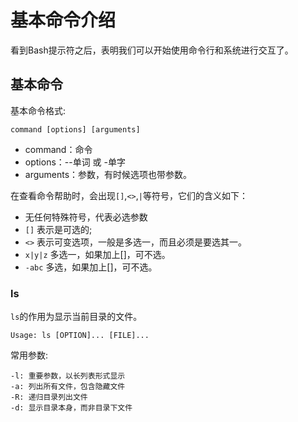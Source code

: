 # 基本命令介绍

看到Bash提示符之后，表明我们可以开始使用命令行和系统进行交互了。

## 基本命令

基本命令格式:

    command [options] [arguments]

* command：命令
* options：--单词   或   -单字
* arguments：参数，有时候选项也带参数。

在查看命令帮助时，会出现``[]``,``<>``,``|``等符号，它们的含义如下：

* 无任何特殊符号，代表必选参数
* ``[]``       表示是可选的;
* ``<>``       表示可变选项，一般是多选一，而且必须是要选其一。
* ``x|y|z``    多选一，如果加上[]，可不选。
* ``-abc``     多选，如果加上[]，可不选。

### ls

``ls``的作用为显示当前目录的文件。

    Usage: ls [OPTION]... [FILE]...

常用参数:

```
-l: 重要参数，以长列表形式显示
-a: 列出所有文件，包含隐藏文件
-R: 递归目录列出文件
-d: 显示目录本身，而非目录下文件
```
